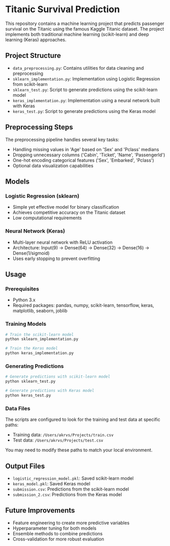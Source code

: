 # Titanic Survival Prediction

This repository contains a machine learning project that predicts passenger survival on the Titanic using the famous Kaggle Titanic dataset. The project implements both traditional machine learning (scikit-learn) and deep learning (Keras) approaches.

## Project Structure

- `data_preprocessing.py`: Contains utilities for data cleaning and preprocessing
- `sklearn_implementation.py`: Implementation using Logistic Regression from scikit-learn
- `sklearn_test.py`: Script to generate predictions using the scikit-learn model
- `keras_implementation.py`: Implementation using a neural network built with Keras
- `keras_test.py`: Script to generate predictions using the Keras model

## Preprocessing Steps

The preprocessing pipeline handles several key tasks:
- Handling missing values in 'Age' based on 'Sex' and 'Pclass' medians
- Dropping unnecessary columns ('Cabin', 'Ticket', 'Name', 'PassengerId')
- One-hot encoding categorical features ('Sex', 'Embarked', 'Pclass')
- Optional data visualization capabilities

## Models

### Logistic Regression (sklearn)
- Simple yet effective model for binary classification
- Achieves competitive accuracy on the Titanic dataset
- Low computational requirements

### Neural Network (Keras)
- Multi-layer neural network with ReLU activation
- Architecture: Input(9) → Dense(64) → Dense(32) → Dense(16) → Dense(1/sigmoid)
- Uses early stopping to prevent overfitting

## Usage

### Prerequisites
- Python 3.x
- Required packages: pandas, numpy, scikit-learn, tensorflow, keras, matplotlib, seaborn, joblib

### Training Models

```python
# Train the scikit-learn model
python sklearn_implementation.py

# Train the Keras model
python keras_implementation.py
```

### Generating Predictions

```python
# Generate predictions with scikit-learn model
python sklearn_test.py

# Generate predictions with Keras model
python keras_test.py
```

### Data Files
The scripts are configured to look for the training and test data at specific paths:
- Training data: `/Users/akrvs/Projects/train.csv`
- Test data: `/Users/akrvs/Projects/test.csv`

You may need to modify these paths to match your local environment.

## Output Files
- `logistic_regression_model.pkl`: Saved scikit-learn model
- `keras_model.pkl`: Saved Keras model
- `submission.csv`: Predictions from the scikit-learn model
- `submission_2.csv`: Predictions from the Keras model

## Future Improvements
- Feature engineering to create more predictive variables
- Hyperparameter tuning for both models
- Ensemble methods to combine predictions
- Cross-validation for more robust evaluation
